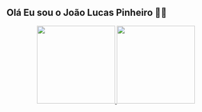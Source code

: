 ## Olá Eu sou o João Lucas Pinheiro 🤠🤠 
<div align="center">
  <a href="https://github.com/joaolucaspinheiro">
  <img height="180em" src="https://github-readme-stats.vercel.app/api?username=joaolucaspinheiro&show_icons=true&theme=dracula&include_all_commits=true&count_private=true"/>
  <img height="180em" src="https://github-readme-stats.vercel.app/api/top-langs/?username=joaolucaspinheiro&layout=compact&langs_count=7&theme=dracula"/>
</div>
